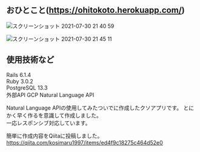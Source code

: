 ## おひとこと(https://ohitokoto.herokuapp.com/)  
![スクリーンショット 2021-07-30 21 40 59](https://user-images.githubusercontent.com/79825084/127654586-cf512a55-1158-42cb-8f77-c7954c05cce4.png)

![スクリーンショット 2021-07-30 21 45 11](https://user-images.githubusercontent.com/79825084/127655049-9b361cdd-bfe5-4bc0-9934-6ec1954ffe43.png)

## 使用技術など
Rails 6.1.4  
Ruby 3.0.2  
PostgreSQL 13.3  
外部API GCP Natural Language API

Natural Language APIの使用してみたついでに作成したクソアプリです。
とにかく早く作るを意識して作成しました。  
一応レスポンシブ対応しています。

簡単に作成内容をQiitaに投稿しました。  
https://qiita.com/kosimaru1997/items/ed4f9c18275c464d52e0  
